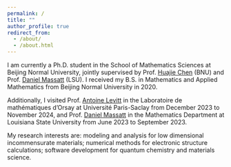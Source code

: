 ```yaml
---
permalink: /
title: ""
author_profile: true
redirect_from: 
  - /about/
  - /about.html
---
```


I am currently a Ph.D. student in the School of Mathematics Sciences at Beijing Normal University, jointly supervised by Prof. [Huajie Chen](http://math0.bnu.edu.cn/~chenhuajie/) (BNU) and Prof. [Daniel Massatt](https://sites.google.com/view/danielmassatt) (LSU). I received my B.S. in Mathematics and Applied Mathematics from Beijing Normal University in 2020. 

Additionally, I visited Prof. [Antoine Levitt](https://www.imo.universite-paris-saclay.fr/~antoine.levitt/) in the Laboratoire de mathématiques d’Orsay at Université Paris-Saclay from December 2023 to November 2024, and Prof. [Daniel Massatt](https://sites.google.com/view/danielmassatt) in the Mathematics Department at Louisiana State University from June 2023 to September 2023. 

My research interests are: modeling and analysis for low dimensional incommensurate materials; numerical methods for electronic structure calculations; software development for quantum chemistry and materials science.
